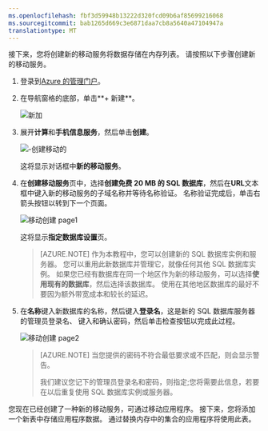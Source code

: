 ```yaml
---
ms.openlocfilehash: fbf3d59948b13222d320fcd09b6af85699216068
ms.sourcegitcommit: bab1265d669c3e6871daa7cb8a5640a47104947a
translationtype: MT
---
```



接下来，您将创建新的移动服务将数据存储在内存列表。 请按照以下步骤创建新的移动服务。

1. 登录到[Azure 的管理门户](https://manage.windowsazure.com/)。 
2.  在导航窗格的底部，单击**+ 新建**。

    ![新加](./media/mobile-services-create-new-service-data/plus-new.png)

3.  展开**计算**和**手机信息服务**，然后单击**创建**。

    ![-创建移动的](./media/mobile-services-create-new-service-data/mobile-create.png)

    这将显示对话框中**新的移动服务**。

4.  在**创建移动服务**页中，选择**创建免费 20 MB 的 SQL 数据库**，然后在**URL**文本框中键入新的移动服务的子域名称并等待名称验证。 名称验证完成后，单击右箭头按钮以转到下一个页面。   

    ![移动创建 page1](./media/mobile-services-create-new-service-data/mobile-create-page1.png)

    这将显示**指定数据库设置**页。

    
    > [AZURE.NOTE] 作为本教程中，您可以创建新的 SQL 数据库实例和服务器。 您可以重用此新数据库并管理它，就像任何其他 SQL 数据库实例。 如果您已经有数据库在同一个地区作为新的移动服务，可以选择**使用现有的数据库**，然后选择该数据库。 使用在其他地区数据库的最好不要因为额外带宽成本和较长的延迟。

5.  在**名称**键入新数据库的名称，然后键入**登录名**，这是新的 SQL 数据库服务器的管理员登录名、 键入和确认密码，然后单击检查按钮以完成此过程。

    ![移动创建 page2](./media/mobile-services-create-new-service-data/mobile-create-page2.png)

    
    > [AZURE.NOTE] 当您提供的密码不符合最低要求或不匹配，则会显示警告。  
    >
    > 我们建议您记下的管理员登录名和密码，则指定;您将需要此信息，若要在以后重复使用 SQL 数据库实例或服务器。

您现在已经创建了一种新的移动服务，可通过移动应用程序。 接下来，您将添加一个新表中存储应用程序数据。 通过替换内存中的集合的应用程序将使用此表。


